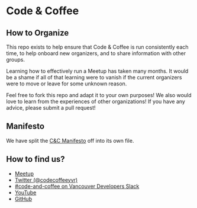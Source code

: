 # Code & Coffee
## How to Organize
This repo exists to help ensure that Code & Coffee is run consistently each time, to help onboard new organizers, and to share information with other groups.

Learning how to effectively run a Meetup has taken many months. It would be a shame if all of that learning were to vanish if the current organizers were to move or leave for some unknown reason.

Feel free to fork this repo and adapt it to your own purposes! We also would love to learn from the experiences of other organizations! If you have any advice, please submit a pull request!

## Manifesto
We have split the [C&C Manifesto](https://github.com/Code-and-Coffee-YVR/how-to-organize/blob/master/Manifesto.md) off into its own file.

## How to find us?
- [Meetup](http://www.meetup.com/Code-Coffee-Vancouver/)
- [Twitter (@codecoffeeyvr)](https://twitter.com/codecoffeeyvr)
- [#code-and-coffee on Vancouver Developers Slack](https://yvrdev.slack.com/messages/code-and-coffee/)
- [YouTube](https://www.youtube.com/channel/UCQaXHorjVswT9xm8Ho7G0RQ)
- [GitHub](https://github.com/Code-and-Coffee-YVR)
